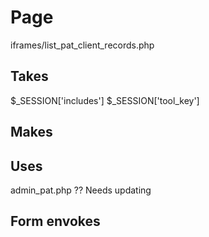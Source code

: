 # Page
iframes/list_pat_client_records.php

## Takes
$_SESSION['includes']
$_SESSION['tool_key']


## Makes

## Uses
admin_pat.php ?? Needs updating

## Form envokes
